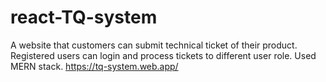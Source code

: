 # react-TQ-system
A website that customers can submit technical ticket of their product. Registered users can login and process tickets to different user role. Used MERN stack.
https://tq-system.web.app/
